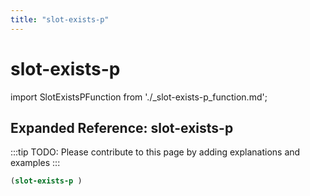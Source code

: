 ```yaml
---
title: "slot-exists-p"
---
```


# slot-exists-p

import SlotExistsPFunction from './_slot-exists-p_function.md';

<SlotExistsPFunction />

## Expanded Reference: slot-exists-p

:::tip
TODO: Please contribute to this page by adding explanations and examples
:::

```lisp
(slot-exists-p )
```

